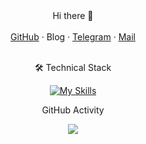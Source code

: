 <div align="center">
Hi there 👋
<br>
<br>
<a href="https://github.com/mice333">GitHub</a> · <a>Blog</a> · <a href="https://t.me/mice333_bot">Telegram</a> · <a href="mailto:nokisev@mail.ru">Mail</a>
<br>
<br>
  
🛠 Technical Stack
<br>


[![My Skills](https://skillicons.dev/icons?i=java,spring,mysql,postgresql,hibernate,redis,docker,git&theme=light)](https://skillicons.dev)

GitHub Activity

 <img src="https://github-readme-stats.vercel.app/api?username=mice333&show_icons=true&theme=graywhite&count_private=false&hide_title=true&hide_rank=true&hide=contribs&text_bold=false&include_all_commits=true">
</div>
